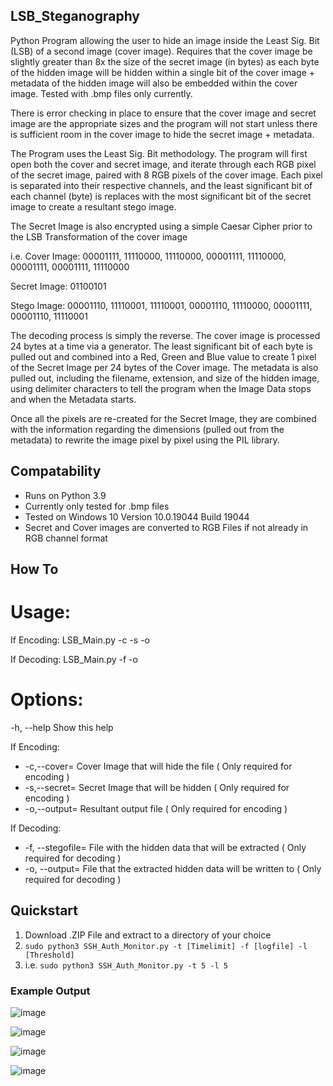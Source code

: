 ## LSB_Steganography
Python Program allowing the user to hide an image inside the Least Sig. Bit (LSB) of a second image (cover image). Requires that the cover image be slightly greater than 8x the size of the secret image (in bytes) as each byte of the hidden image will be hidden within a single bit of the cover image + metadata of the hidden image will also be embedded within the cover image. Tested with .bmp files only currently.

There is error checking in place to ensure that the cover image and secret image are the appropriate sizes and the program will not start unless there is sufficient room in the cover image to hide the secret image + metadata. 

The Program uses the Least Sig. Bit methodology. The program will first open both the cover and secret image, and iterate through each RGB pixel of the secret image, paired with 8 RGB pixels of the cover image. Each pixel is separated into their respective channels, and the least significant bit of each channel (byte) is replaces with the most significant bit of the secret image to create a resultant stego image. 

The Secret Image is also encrypted using a simple Caesar Cipher prior to the LSB Transformation of the cover image

i.e.
Cover Image:  00001111, 11110000, 11110000, 00001111, 11110000, 00001111, 00001111, 11110000

Secret Image: 01100101

Stego Image:  00001110, 11110001, 11110001, 00001110, 11110000, 00001111, 00001110, 11110001

The decoding process is simply the reverse. The cover image is processed 24 bytes at a time via a generator. The least significant bit of each byte is pulled out and combined into a Red, Green and Blue value to create 1 pixel of the Secret Image per 24 bytes of the Cover image. The metadata is also pulled out, including the filename, extension, and size of the hidden image, using delimiter characters to tell the program when the Image Data stops and when the Metadata starts.

Once all the pixels are re-created for the Secret Image, they are combined with the information regarding the dimensions (pulled out from the metadata) to rewrite the image pixel by pixel using the PIL library.


## Compatability
* Runs on Python 3.9
* Currently only tested for .bmp files
* Tested on Windows 10 Version 10.0.19044 Build 19044
* Secret and Cover images are converted to RGB Files if not already in RGB channel format 


## How To

# Usage:
  If Encoding:
  LSB_Main.py -c <coverfile> -s <secretfile> -o <outputfile>
  
  If Decoding:
  LSB_Main.py -f <stegofile> -o <hidden output file>
  
# Options:
  -h, --help                Show this help
  
  If Encoding:
*  -c,--cover=<file>         Cover Image that will hide the file ( Only required for encoding )
*  -s,--secret=<file>        Secret Image that will be hidden ( Only required for encoding ) 
*  -o,--output=<file>        Resultant output file ( Only required for encoding ) 
  
  If Decoding:
*  -f, --stegofile=<file>    File with the hidden data that will be extracted ( Only required for decoding )
*  -o, --output=<file>       File that the extracted hidden data will be written to ( Only required for decoding )


## Quickstart
1) Download .ZIP File and extract to a directory of your choice
2) ```sudo python3 SSH_Auth_Monitor.py -t [Timelimit] -f [logfile] -l [Threshold]```
3) i.e. ``` sudo python3 SSH_Auth_Monitor.py -t 5 -l 5 ```

### Example Output
![image](https://user-images.githubusercontent.com/77559638/151867534-33fc3318-df21-4297-8a7a-df7a83e98b74.png)

![image](https://user-images.githubusercontent.com/77559638/151867617-4409faf3-0614-4f7e-bd8c-b092345b847c.png)

![image](https://user-images.githubusercontent.com/77559638/151867645-a87869fd-7458-4da8-9532-41bb13fda312.png)

![image](https://user-images.githubusercontent.com/77559638/151871927-9a8b0749-5aab-43ca-8db6-3dad96e68fe5.png)


